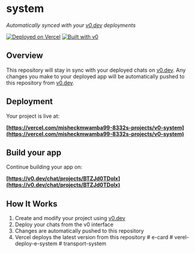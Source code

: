 # system

*Automatically synced with your [v0.dev](https://v0.dev) deployments*

[![Deployed on Vercel](https://img.shields.io/badge/Deployed%20on-Vercel-black?style=for-the-badge&logo=vercel)](https://vercel.com/misheckmwamba99-8332s-projects/v0-system)
[![Built with v0](https://img.shields.io/badge/Built%20with-v0.dev-black?style=for-the-badge)](https://v0.dev/chat/projects/BTZJd0TDolx)

## Overview

This repository will stay in sync with your deployed chats on [v0.dev](https://v0.dev).
Any changes you make to your deployed app will be automatically pushed to this repository from [v0.dev](https://v0.dev).

## Deployment

Your project is live at:

**[https://vercel.com/misheckmwamba99-8332s-projects/v0-system](https://vercel.com/misheckmwamba99-8332s-projects/v0-system)**

## Build your app

Continue building your app on:

**[https://v0.dev/chat/projects/BTZJd0TDolx](https://v0.dev/chat/projects/BTZJd0TDolx)**

## How It Works

1. Create and modify your project using [v0.dev](https://v0.dev)
2. Deploy your chats from the v0 interface
3. Changes are automatically pushed to this repository
4. Vercel deploys the latest version from this repository
#   e - c a r d  
 #   v e r e l - d e p l o y - e - s y s t e m  
 #   t r a n s p o r t - s y s t e m  
 